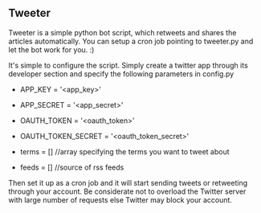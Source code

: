 ## Tweeter

Tweeter is a simple python bot script, which retweets and shares the articles automatically. 
You can setup a cron job pointing to tweeter.py and let the bot work for you. :)

It's simple to configure the script. Simply create a twitter app through its developer section and specify the following parameters  in config.py

* APP_KEY = '<app_key>'
* APP_SECRET = '<app_secret>'
* OAUTH_TOKEN = '<oauth_token>'
* OAUTH_TOKEN_SECRET = '<oauth_token_secret>'

* terms = [] //array specifying the terms you want to tweet about
* feeds = [] //source of rss feeds

Then set it up as a cron job and it will start sending tweets or retweeting through your account. Be considerate not to overload the Twitter server with large number of requests else Twitter may block your account.
